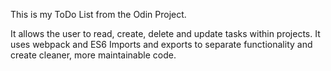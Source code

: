 This is my ToDo List from the Odin Project.

It allows the user to read, create, delete and update tasks within projects. It uses webpack and ES6 Imports
and exports to separate functionality and create cleaner, more maintainable code.
